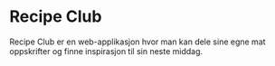 # Recipe Club

Recipe Club er en web-applikasjon hvor man kan dele sine egne mat oppskrifter og finne inspirasjon til sin neste middag.